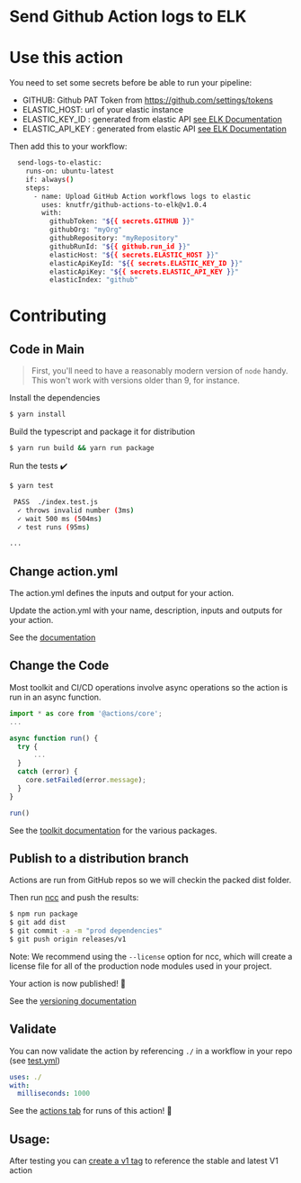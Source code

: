 
# Send Github Action logs to ELK  


# Use this action

You need to set some secrets before be able to run your pipeline:  

- GITHUB: Github PAT Token from https://github.com/settings/tokens
- ELASTIC_HOST: url of your elastic instance 
- ELASTIC_KEY_ID : generated from elastic API [see ELK Documentation](https://www.elastic.co/guide/en/elasticsearch/reference/current/security-api-create-api-key.html)
- ELASTIC_API_KEY : generated from elastic API [see ELK Documentation](https://www.elastic.co/guide/en/elasticsearch/reference/current/security-api-create-api-key.html)


Then add this to your workflow: 

```bash
  send-logs-to-elastic:
    runs-on: ubuntu-latest
    if: always()
    steps:
      - name: Upload GitHub Action workflows logs to elastic
        uses: knutfr/github-actions-to-elk@v1.0.4
        with:
          githubToken: "${{ secrets.GITHUB }}"
          githubOrg: "myOrg"
          githubRepository: "myRepository"
          githubRunId: "${{ github.run_id }}"
          elasticHost: "${{ secrets.ELASTIC_HOST }}"
          elasticApiKeyId: "${{ secrets.ELASTIC_KEY_ID }}"
          elasticApiKey: "${{ secrets.ELASTIC_API_KEY }}"
          elasticIndex: "github"

```


# Contributing

## Code in Main

> First, you'll need to have a reasonably modern version of `node` handy. This won't work with versions older than 9, for instance.

Install the dependencies  
```bash
$ yarn install
```

Build the typescript and package it for distribution
```bash
$ yarn run build && yarn run package
```

Run the tests :heavy_check_mark:  
```bash
$ yarn test

 PASS  ./index.test.js
  ✓ throws invalid number (3ms)
  ✓ wait 500 ms (504ms)
  ✓ test runs (95ms)

...
```

## Change action.yml

The action.yml defines the inputs and output for your action.

Update the action.yml with your name, description, inputs and outputs for your action.

See the [documentation](https://help.github.com/en/articles/metadata-syntax-for-github-actions)

## Change the Code

Most toolkit and CI/CD operations involve async operations so the action is run in an async function.

```javascript
import * as core from '@actions/core';
...

async function run() {
  try { 
      ...
  } 
  catch (error) {
    core.setFailed(error.message);
  }
}

run()
```

See the [toolkit documentation](https://github.com/actions/toolkit/blob/master/README.md#packages) for the various packages.

## Publish to a distribution branch

Actions are run from GitHub repos so we will checkin the packed dist folder. 

Then run [ncc](https://github.com/zeit/ncc) and push the results:
```bash
$ npm run package
$ git add dist
$ git commit -a -m "prod dependencies"
$ git push origin releases/v1
```

Note: We recommend using the `--license` option for ncc, which will create a license file for all of the production node modules used in your project.

Your action is now published! :rocket: 

See the [versioning documentation](https://github.com/actions/toolkit/blob/master/docs/action-versioning.md)

## Validate

You can now validate the action by referencing `./` in a workflow in your repo (see [test.yml](.github/workflows/test.yml))

```yaml
uses: ./
with:
  milliseconds: 1000
```

See the [actions tab](https://github.com/actions/typescript-action/actions) for runs of this action! :rocket:

## Usage:

After testing you can [create a v1 tag](https://github.com/actions/toolkit/blob/master/docs/action-versioning.md) to reference the stable and latest V1 action
